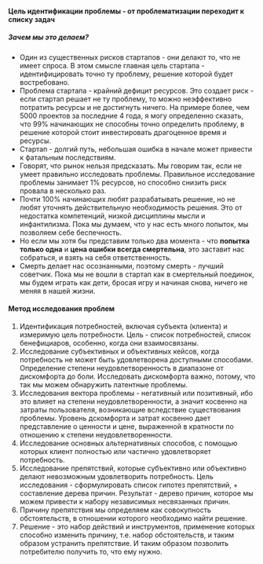 #### Цель идентификации проблемы - от проблематизации переходит к списку задач

##### Зачем мы это делаем? 

* Один из существенных рисков стартапов - они делают то, что не имеет спроса. В этом смысле главная цель стартапа - идентифицировать точно ту проблему, решение которой будет востребовано. 
* Проблема стартапа - крайний дефицит ресурсов. Это создает риск - если стартап решает не ту проблему, то можно неэффективно потратить ресурсы и не достигнуть ничего. На примере более, чем 5000 проектов за последние 4 года, я могу определенно сказать, что 99% начинающих не способны точно определить проблему, в решение которой стоит инвестировать драгоценное время и ресурсы. 
* Стартап - долгий путь, небольшая ошибка в начале может привести к фатальным последствиям. 
* Говорят, что рынок нельзя предсказать. Мы говорим так, если не умеет правильно исследовать проблемы. Правильное исследование проблемы занимает 1% ресурсов, но способно снизить риск провала в несколько раз. 
* Почти 100% начинающих любят разрабатывать решение, но не любят уточнять действительную необходимость решения. Это от недостатка компетенций, низкой дисциплины мысли и инфантилизма. Пока мы думаем, что у нас есть много попыток, мы позволяем себе беспечность. 
* Но если мы хотя бы представим только два момента - что **попытка только одна** и **цена ошибки всегда смертельна**, это заставит нас собраться, и взять на себя ответственность. 
* Смерть делает нас осознанными, поэтому смерть - лучший советчик. Пока мы не вошли в стартап как в смертельный поединок, мы будем играть как дети, бросая игру и начиная снова, ничего не меняя в нашей жизни.

#### Метод исследования проблем

1. Идентификация потребностей, включая субъекта (клиента) и измеримую цель потребности. Цель - список потребностей, список бенефициаров, особенно, когда они взаимосвязаны.
2. Исследование субъективных и объективных кейсов, когда потребность не может быть удовлетворена доступными способами. Определение степени неудовлетворенность в диапазоне от дискомфорта до боли. Исследовать дискомфорта важно, потому, что так мы можем обнаружить латентные проблемы. 
3. Исследования вектора проблемы - негативный или позитивный, ибо это влияет на степени неудовлетворенности, а значит косвенно на затраты пользователя, возникающие вследствие существования проблемы. Уровень дскомфорта и затрат косвенно дает представление о ценности и цене, выраженной в кратности по отношению к степени неудовлетворенности.
4. Исследование основных альтернативных способов, с помощью которых клиент полностью или частично удовлетворяет потребность.
5. Исследование препятствий, которые субъективно или объективно делают невозможным удовлетворить потребность. Цель исследования - сформулировать список гипотез препятствий, + составление дерева причин. Результат - дерево причин, которое мы можем привести к набору независимых несвязанных причин. 
6. Причину препятствия мы определяем как совокупность обстоятельств, в отношении которого необходимо найти решение. 
7. Решение - это набор действий и инструментов, применение которых способно изменить причину, т.е. набор обстоятельств, и таким образом устранить препятствие. И таким образом позволить потребителю получить то, что ему нужно.




